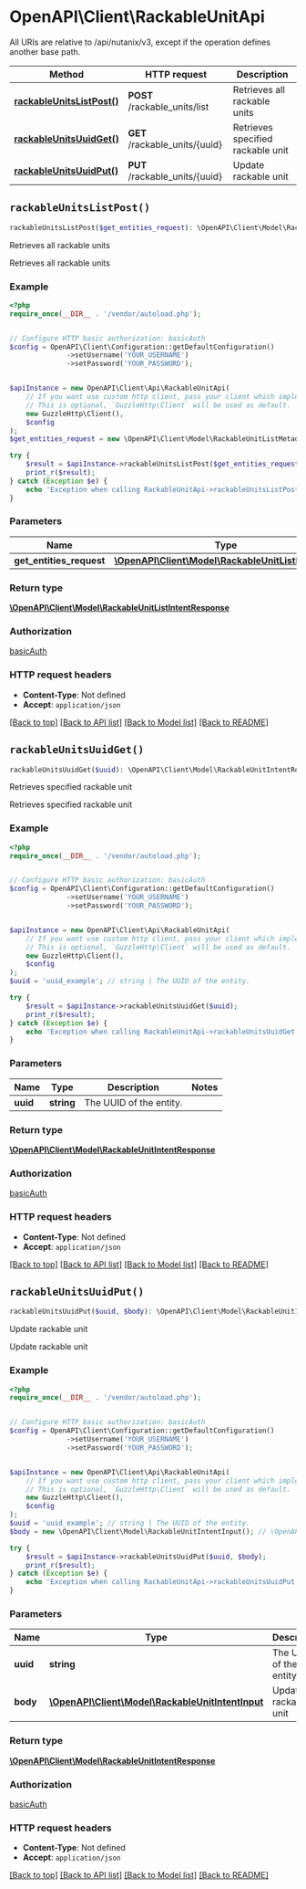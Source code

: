 # OpenAPI\Client\RackableUnitApi

All URIs are relative to /api/nutanix/v3, except if the operation defines another base path.

| Method | HTTP request | Description |
| ------------- | ------------- | ------------- |
| [**rackableUnitsListPost()**](RackableUnitApi.md#rackableUnitsListPost) | **POST** /rackable_units/list | Retrieves all rackable units |
| [**rackableUnitsUuidGet()**](RackableUnitApi.md#rackableUnitsUuidGet) | **GET** /rackable_units/{uuid} | Retrieves specified rackable unit |
| [**rackableUnitsUuidPut()**](RackableUnitApi.md#rackableUnitsUuidPut) | **PUT** /rackable_units/{uuid} | Update rackable unit |


## `rackableUnitsListPost()`

```php
rackableUnitsListPost($get_entities_request): \OpenAPI\Client\Model\RackableUnitListIntentResponse
```

Retrieves all rackable units

Retrieves all rackable units

### Example

```php
<?php
require_once(__DIR__ . '/vendor/autoload.php');


// Configure HTTP basic authorization: basicAuth
$config = OpenAPI\Client\Configuration::getDefaultConfiguration()
              ->setUsername('YOUR_USERNAME')
              ->setPassword('YOUR_PASSWORD');


$apiInstance = new OpenAPI\Client\Api\RackableUnitApi(
    // If you want use custom http client, pass your client which implements `GuzzleHttp\ClientInterface`.
    // This is optional, `GuzzleHttp\Client` will be used as default.
    new GuzzleHttp\Client(),
    $config
);
$get_entities_request = new \OpenAPI\Client\Model\RackableUnitListMetadata(); // \OpenAPI\Client\Model\RackableUnitListMetadata

try {
    $result = $apiInstance->rackableUnitsListPost($get_entities_request);
    print_r($result);
} catch (Exception $e) {
    echo 'Exception when calling RackableUnitApi->rackableUnitsListPost: ', $e->getMessage(), PHP_EOL;
}
```

### Parameters

| Name | Type | Description  | Notes |
| ------------- | ------------- | ------------- | ------------- |
| **get_entities_request** | [**\OpenAPI\Client\Model\RackableUnitListMetadata**](../Model/RackableUnitListMetadata.md)|  | |

### Return type

[**\OpenAPI\Client\Model\RackableUnitListIntentResponse**](../Model/RackableUnitListIntentResponse.md)

### Authorization

[basicAuth](../../README.md#basicAuth)

### HTTP request headers

- **Content-Type**: Not defined
- **Accept**: `application/json`

[[Back to top]](#) [[Back to API list]](../../README.md#endpoints)
[[Back to Model list]](../../README.md#models)
[[Back to README]](../../README.md)

## `rackableUnitsUuidGet()`

```php
rackableUnitsUuidGet($uuid): \OpenAPI\Client\Model\RackableUnitIntentResponse
```

Retrieves specified rackable unit

Retrieves specified rackable unit

### Example

```php
<?php
require_once(__DIR__ . '/vendor/autoload.php');


// Configure HTTP basic authorization: basicAuth
$config = OpenAPI\Client\Configuration::getDefaultConfiguration()
              ->setUsername('YOUR_USERNAME')
              ->setPassword('YOUR_PASSWORD');


$apiInstance = new OpenAPI\Client\Api\RackableUnitApi(
    // If you want use custom http client, pass your client which implements `GuzzleHttp\ClientInterface`.
    // This is optional, `GuzzleHttp\Client` will be used as default.
    new GuzzleHttp\Client(),
    $config
);
$uuid = 'uuid_example'; // string | The UUID of the entity.

try {
    $result = $apiInstance->rackableUnitsUuidGet($uuid);
    print_r($result);
} catch (Exception $e) {
    echo 'Exception when calling RackableUnitApi->rackableUnitsUuidGet: ', $e->getMessage(), PHP_EOL;
}
```

### Parameters

| Name | Type | Description  | Notes |
| ------------- | ------------- | ------------- | ------------- |
| **uuid** | **string**| The UUID of the entity. | |

### Return type

[**\OpenAPI\Client\Model\RackableUnitIntentResponse**](../Model/RackableUnitIntentResponse.md)

### Authorization

[basicAuth](../../README.md#basicAuth)

### HTTP request headers

- **Content-Type**: Not defined
- **Accept**: `application/json`

[[Back to top]](#) [[Back to API list]](../../README.md#endpoints)
[[Back to Model list]](../../README.md#models)
[[Back to README]](../../README.md)

## `rackableUnitsUuidPut()`

```php
rackableUnitsUuidPut($uuid, $body): \OpenAPI\Client\Model\RackableUnitIntentResponse
```

Update rackable unit

Update rackable unit

### Example

```php
<?php
require_once(__DIR__ . '/vendor/autoload.php');


// Configure HTTP basic authorization: basicAuth
$config = OpenAPI\Client\Configuration::getDefaultConfiguration()
              ->setUsername('YOUR_USERNAME')
              ->setPassword('YOUR_PASSWORD');


$apiInstance = new OpenAPI\Client\Api\RackableUnitApi(
    // If you want use custom http client, pass your client which implements `GuzzleHttp\ClientInterface`.
    // This is optional, `GuzzleHttp\Client` will be used as default.
    new GuzzleHttp\Client(),
    $config
);
$uuid = 'uuid_example'; // string | The UUID of the entity.
$body = new \OpenAPI\Client\Model\RackableUnitIntentInput(); // \OpenAPI\Client\Model\RackableUnitIntentInput | Update rackable unit

try {
    $result = $apiInstance->rackableUnitsUuidPut($uuid, $body);
    print_r($result);
} catch (Exception $e) {
    echo 'Exception when calling RackableUnitApi->rackableUnitsUuidPut: ', $e->getMessage(), PHP_EOL;
}
```

### Parameters

| Name | Type | Description  | Notes |
| ------------- | ------------- | ------------- | ------------- |
| **uuid** | **string**| The UUID of the entity. | |
| **body** | [**\OpenAPI\Client\Model\RackableUnitIntentInput**](../Model/RackableUnitIntentInput.md)| Update rackable unit | |

### Return type

[**\OpenAPI\Client\Model\RackableUnitIntentResponse**](../Model/RackableUnitIntentResponse.md)

### Authorization

[basicAuth](../../README.md#basicAuth)

### HTTP request headers

- **Content-Type**: Not defined
- **Accept**: `application/json`

[[Back to top]](#) [[Back to API list]](../../README.md#endpoints)
[[Back to Model list]](../../README.md#models)
[[Back to README]](../../README.md)
